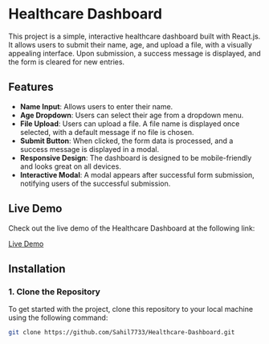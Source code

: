 # Healthcare Dashboard

This project is a simple, interactive healthcare dashboard built with React.js. It allows users to submit their name, age, and upload a file, with a visually appealing interface. Upon submission, a success message is displayed, and the form is cleared for new entries.

## Features

- **Name Input**: Allows users to enter their name.
- **Age Dropdown**: Users can select their age from a dropdown menu.
- **File Upload**: Users can upload a file. A file name is displayed once selected, with a default message if no file is chosen.
- **Submit Button**: When clicked, the form data is processed, and a success message is displayed in a modal.
- **Responsive Design**: The dashboard is designed to be mobile-friendly and looks great on all devices.
- **Interactive Modal**: A modal appears after successful form submission, notifying users of the successful submission.

## Live Demo

Check out the live demo of the Healthcare Dashboard at the following link:

[Live Demo](https://your-live-demo-link.com)

## Installation

### 1. Clone the Repository

To get started with the project, clone this repository to your local machine using the following command:

```bash
git clone https://github.com/Sahil7733/Healthcare-Dashboard.git
